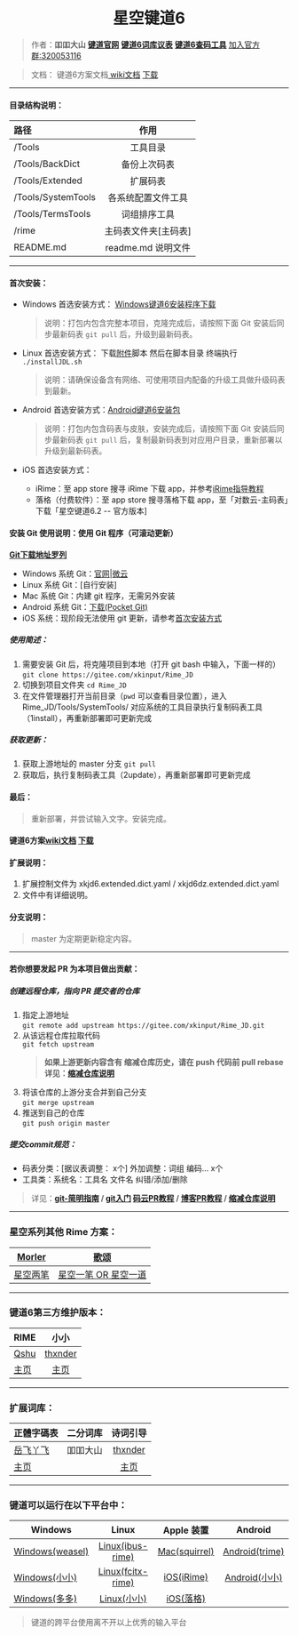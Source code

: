 <h1 align="center">星空键道6</h1>

>作者：**吅吅大山** [**键道官网**][904]  [**键道6词库议表**][916]  [**键道6查码工具**][917]  [加入官方群:320053116][903]

>文档： 键道6方案文档[ wiki文档][921] [下载][920]
---
#### 目录结构说明：

| 路径 | 作用 |
| :-------------|:-------------: |
| /Tools | 工具目录 |
| /Tools/BackDict | 备份上次码表 |
| /Tools/Extended | 扩展码表 |
| /Tools/SystemTools | 各系统配置文件工具 |
| /Tools/TermsTools | 词组排序工具 |
| /rime | 主码表文件夹[主码表] |
| README.md | readme.md 说明文件 |

---

#### 首次安装：
  * Windows 首选安装方式： [Windows键道6安装程序下载][914]  
    > 说明：打包内包含完整本项目，克隆完成后，请按照下面 Git 安装后同步最新码表 `git pull` 后，升级到最新码表。

  * Linux 首选安装方式： 
    下载[附件][923]脚本 然后在脚本目录 终端执行  
    `./installJDL.sh`  
    > 说明：请确保设备含有网络、可使用项目内配备的升级工具做升级码表到最新。

  * Android 首选安装方式：[Android键道6安装包][915]
    > 说明：打包内包含码表与皮肤，安装完成后，请按照下面 Git 安装后同步最新码表 `git pull` 后，复制最新码表到对应用户目录，重新部署以升级到最新码表。
    <a name="ios-install"></a>
  * iOS 首选安装方式：
    - iRime：至 app store 搜寻 iRime 下载 app，并参考[iRime指导教程][913]
    - 落格（付费软件）：至 app store 搜寻落格下载 app，至「对数云-主码表」下载「星空键道6.2 -- 官方版本]

#### 安装 Git 使用说明：使用 Git 程序（可滚动更新）

 **[Git下载地址罗列][918]**

 * Windows 系统 Git：[官网][905]|[微云][912]
 * Linux 系统 Git：[自行安装]
 * Mac 系统 Git：内建 git 程序，无需另外安装
 * Android 系统 Git：[下载(Pocket Git)][910]
 * iOS 系统：现阶段无法使用 git 更新，请参考[首次安装方式](#ios-install)

##### 使用简述：
1. 需要安装 Git 后，将克隆项目到本地（打开 git bash 中输入，下面一样的）
`git clone https://gitee.com/xkinput/Rime_JD`
2. 切换到项目文件夹
`cd Rime_JD`
3. 在文件管理器打开当前目录（`pwd` 可以查看目录位置），进入 Rime_JD/Tools/SystemTools/ 对应系统的工具目录执行复制码表工具（1install），再重新部署即可更新完成

##### 获取更新：
1. 获取上游地址的 master 分支
`git pull`
2. 获取后，执行复制码表工具（2update），再重新部署即可更新完成

#### 最后：
> 重新部署，并尝试输入文字。安装完成。

#### 键道6方案[wiki文档][921] [下载][920]

#### 扩展说明：
1. 扩展控制文件为 xkjd6.extended.dict.yaml / xkjd6dz.extended.dict.yaml
2. 文件中有详细说明。

#### 分支说明：
> master 为定期更新稳定内容。

---
#### 若你想要发起 PR 为本项目做出贡献：

##### 创建远程仓库，指向 PR 提交者的仓库
1. 指定上游地址  
    `git remote add upstream https://gitee.com/xkinput/Rime_JD.git`
2. 从该远程仓库拉取代码  
    `git fetch upstream`
    > **如果上游更新内容含有 缩减仓库历史，请在 push 代码前 pull rebase  
    > 详见：[缩减仓库说明][908]**
3. 将该仓库的上游分支合并到自己分支  
    `git merge upstream`
4. 推送到自己的仓库  
    `git push origin master`

##### 提交commit规范：
* 码表分类：[据议表调整： x个] 外加调整：词组 编码... x个
* 工具类：系统名：工具名 文件名 纠错/添加/删除

> 详见：**[git-简明指南][909] / [git入门][919] [码云PR教程][907] / [博客PR教程][906] / [缩减仓库说明][908]**

---
### 星空系列其他 Rime 方案：

| [Morler][214] | [歌颂][216] |
| ------------- | ---------- |
| [星空两笔][213] | [星空一笔 OR 星空一道][217] |
---
### 键道6第三方维护版本：

| RIME | 小小 | 
| ------------- |:-------------:|
| [Qshu][204] | [thxnder][206] |
| [主页][204] | [主页][205] |
---
### 扩展词库：

| 正體字碼表 | 二分词库 | 诗词引导 | 
| ------------- |:-------------:|:-------------:|
| [岳飞丫飞][207] | 吅吅大山 | [thxnder][206] |
| [主页][207] |   | [主页][206] |
---
### 键道可以运行在以下平台中：

| Windows | Linux | Apple 装置 | Android
| ------------- |:-------------:|:-------------:|:-----:
| [Windows(weasel)][101] | [Linux(ibus-rime)][104] | [Mac(squirrel)][102] | [Android(trime)][105] 
| [Windows(小小)][203] | [Linux(fcitx-rime)][103] | [iOS(iRime)][106] | [Android(小小)][203]
| [Windows(多多)][108] | [Linux(小小)][203] | [iOS(落格)][107]

> 键道的跨平台使用离不开以上优秀的输入平台

[998]: https://gitee.com/thxnder/xxjd/tree/master/release "新版本小小键道"
[999]: https://gitee.com/xkinput/Rime_JD "新版本RIME键道"

[101]: https://github.com/rime/weasel "小狼毫－Rime 輸入法 for Windows"
[102]: https://github.com/rime/squirrel "鼠鬚管－Rime 輸入法 for Mac OS X"
[103]: https://github.com/fcitx/fcitx-rime "fcitx-rime for Linux"
[104]: https://github.com/rime/ibus-rime "ibus-rime for Linux"
[105]: https://github.com/osfans/trime "同文－TRime 輸入法 for Android"
[106]: https://github.com/jimmy54/iRime "iRime 輸入法 for IOS"
[107]: https://im.logcg.com/ "落格输入法 for IOS"
[108]: https://chinput.com/portal.php "多多 for Windows"

[200]: https://github.com/rime "RIME作者地址"
[201]: http://rime.im "rime主页"
[202]: https://github.com/osfans "TRIME作者页面"
[203]: https://github.com/dgod/yong "小小主页"
[204]: https://gitee.com/xkinput/Rime_JD "Rime键道主页"
[205]: http://thxnder.gitee.io/xxjd "小小键道主页"
[206]: https://gitee.com/thxnder "「小小键道」 维护者"
[207]: https://gitee.com/lyserenity/xkjd6 "正体字码表"
[208]: https://gitee.com/xkinput/Rime_JD/releases "发行页"
[209]: https://gitee.com/xkinput/Rime_JD/repository/archive/master.zip "Download"
[210]: https://gitee.com/xkinput/Rime_JD/tree/master/Tools/SystemTools "/Tools/SystemTools"
[211]: https://gitee.com/xkinput/Rime_JD/tree/master/rime "/rime"
[212]: https://gitee.com/xkinput/Rime_JD/tree/master/SystemTools/Android "Android"
[213]: https://gitee.com/morler/rime_xklb "两笔地址"
[214]: https://gitee.com/morler "Morler"
[215]: https://github.com/dzyht/rime_xkyb "一笔地址"
[216]: https://gitee.com/dzyht "歌颂"
[217]: https://gitee.com/dzyht/rime_xkybd "一笔一道地址"

[901]: https://gitee.com/thxnder/xxjd/blob/master/doc/xkjd3.md "星空键道 简明教程"
[902]: http://daniushuangpin.ys168.com "吅吅大山的的网盘"
[903]: https://jq.qq.com/?_wv=1027&k=5sTEYIQ "吅吅大山的QQ群"
[904]: https://xkinput.gitee.io "键道官网"
[905]: https://git-scm.com/ "Git"
[906]: http://www.ruanyifeng.com/blog/2017/07/pull_request.html "阮一峰PR教程"
[907]: http://git.mydoc.io/?t=180700 "码云PR教程"
[908]: http://git.mydoc.io/?t=83153 "码云缩减仓库说明"
[909]: http://rogerdudler.github.io/git-guide/index.zh.html "git - 简明指南"
[910]: http://sj.qq.com/myapp/detail.htm?apkName=com.aor.pocketgit "Pocket Git（口袋Git）"
[911]: https://www.jianguoyun.com/p/DV2MIxsQ67buBhjNl1w "Git坚果云地址"
[912]: https://share.weiyun.com/5xfC9Qk "Git微云地址"
[913]: http://wiki.5koon.com/doku.php?id=simplified "iRime说明地址"
[914]: https://pan.baidu.com/s/1uvTbIKwxzJU-Udk4WeDAwQ "键道6RimeWindows小狼毫引导安装包"
[915]: https://pan.baidu.com/s/1BiXlCS4JualOtXvbbTeAQQ "键道6RimeAndroid同文安装包"
[916]: https://739497722.docs.qq.com/ipGva4mn5bo "键道6词库议表"
[917]: http://xkinput.gitee.io/tools/search "键道6查码工具"
[918]: https://gitee.com/all-about-git "各系统git罗列"
[919]: https://www.liaoxuefeng.com/wiki/0013739516305929606dd18361248578c67b8067c8c017b000/001373962845513aefd77a99f4145f0a2c7a7ca057e7570000 "git入门"
[920]: https://pan.baidu.com/s/1S9ktUAFcqJjjnqovEBSLig "键道6文档"
[921]: https://gitee.com/xkinput/Rime_JD/wikis/pages "键道6wiki文档"
[922]: https://gitee.com/xkinput/Rime_JD/attach_files '附件地址'
[923]: https://xkinput.gitee.io/public/installJDL.sh '键道6Linux脚本'